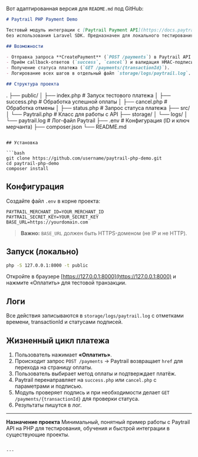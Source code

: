 Вот адаптированная версия для `README.md` под GitHub:

```markdown
# Paytrail PHP Payment Demo

Тестовый модуль интеграции с [Paytrail Payment API](https://docs.paytrail.com/) на **чистом PHP**  
без использования Laravel SDK. Предназначен для локального тестирования и отладки логики оплаты.

## Возможности

- Отправка запроса **CreatePayment** (`POST /payments`) в Paytrail API.
- Приём callback-ответов (`success`, `cancel`) и валидация HMAC-подписи.
- Получение статуса платежа (`GET /payments/{transactionId}`).
- Логирование всех шагов в отдельный файл `storage/logs/paytrail.log`.

## Структура проекта

```

.
├── public/
│   ├── index.php          # Запуск тестового платежа
│   ├── success.php        # Обработка успешной оплаты
│   ├── cancel.php         # Обработка отмены
│   ├── status.php         # Запрос статуса платежа
├── src/
│   └── Paytrail.php       # Класс для работы с API
├── storage/
│   └── logs/
│       └── paytrail.log   # Лог-файл Paytrail
├── .env                   # Конфигурация (ID и ключ мерчанта)
├── composer.json
└── README.md

````

## Установка

```bash
git clone https://github.com/username/paytrail-php-demo.git
cd paytrail-php-demo
composer install
````

## Конфигурация

Создайте файл `.env` в корне проекта:

```env
PAYTRAIL_MERCHANT_ID=YOUR_MERCHANT_ID
PAYTRAIL_SECRET_KEY=YOUR_SECRET_KEY
BASE_URL=https://yourdomain.com
```

> **Важно:** `BASE_URL` должен быть HTTPS-доменом (не IP и не HTTP).

## Запуск (локально)

```bash
php -S 127.0.0.1:8000 -t public
```

Откройте в браузере [https://127.0.0.1:8000](https://127.0.0.1:8000)
и нажмите «Оплатить» для тестовой транзакции.

## Логи

Все действия записываются в `storage/logs/paytrail.log` с отметками времени, transactionId и статусами подписей.

## Жизненный цикл платежа

1. Пользователь нажимает **«Оплатить»**.
2. Происходит запрос `POST /payments` → Paytrail возвращает `href` для перехода на страницу оплаты.
3. Пользователь выбирает метод оплаты и подтверждает платёж.
4. Paytrail перенаправляет на `success.php` или `cancel.php` с параметрами и подписью.
5. Модуль проверяет подпись и при необходимости делает `GET /payments/{transactionId}` для проверки статуса.
6. Результаты пишутся в лог.

---

**Назначение проекта**
Минимальный, понятный пример работы с Paytrail API на PHP для тестирования, обучения и быстрой интеграции в существующие проекты.

```

---
```
